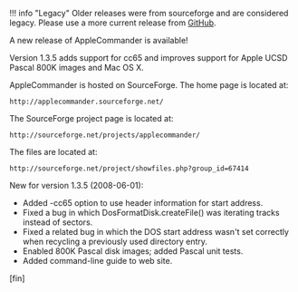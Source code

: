!!! info "Legacy"
    Older releases were from sourceforge and are considered legacy. Please use a more current release from [GitHub](https://github.com/AppleCommander/AppleCommander).

A new release of AppleCommander is available!

Version 1.3.5 adds support for cc65 and improves support for Apple UCSD Pascal 800K images and Mac OS X.

AppleCommander is hosted on SourceForge. The home page is located at:

    http://applecommander.sourceforge.net/

The SourceForge project page is located at:

    http://sourceforge.net/projects/applecommander/

The files are located at:

    http://sourceforge.net/project/showfiles.php?group_id=67414

New for version 1.3.5 (2008-06-01):

* Added -cc65 option to use header information for start address.
* Fixed a bug in which DosFormatDisk.createFile() was iterating tracks instead of sectors.
* Fixed a related bug in which the DOS start address wasn't set correctly when recycling a previously used directory entry.
* Enabled 800K Pascal disk images; added Pascal unit tests.
* Added command-line guide to web site.

[fin]
